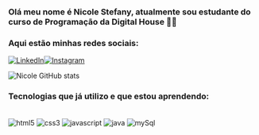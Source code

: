 ### Olá meu nome é Nicole Stefany, atualmente sou estudante do curso de Programação da Digital House 👩‍💻

### Aqui estão minhas redes sociais:

[![LinkedIn](https://img.shields.io/badge/LinkedIn-0077B5?style=for-the-badge&logo=linkedin&logoColor=white)](https://www.linkedin.com/in/nicole-stefany-da-silva-b3b73a185/)[![Instagram](https://img.shields.io/badge/Instagram-E4405F?style=for-the-badge&logo=instagram&logoColor=white)](https://www.instagram.com/nicole.stefany2/)

![Nicole GitHub stats](https://github-readme-stats.vercel.app/api?username=NicoleStefany&show_icons=true&theme=radical)


### Tecnologias que já utilizo e que estou aprendendo:

<div style="display": inline-block><br/>
    <img align="center" alt="html5"src="https://img.shields.io/badge/HTML-239120?style=for-the-badge&logo=html5&logoColor=white"/>
    <img align="center" alt="css3"src="https://img.shields.io/badge/CSS3-1572B6?style=for-the-badge&logo=css3&logoColor=white"/>
     <img align="center" alt="javascript"src="https://img.shields.io/badge/JavaScript-323330?style=for-the-badge&logo=javascript&logoColor=F7DF1E/">
    <img align="center" alt="java"src="https://img.shields.io/badge/Java-ED8B00?style=for-the-badge&logo=java&logoColor=white">
    <img align="center" alt="mySql"src="https://img.shields.io/badge/MySQL-00000F?style=for-the-badge&logo=mysql&logoColor=white">
</div><br/>
